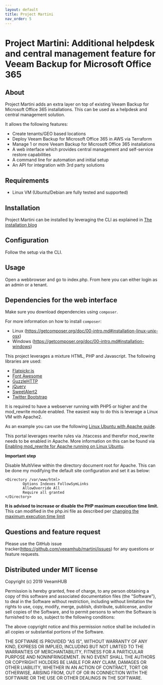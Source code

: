 ```yaml
---
layout: default
title: Project Martini
nav_order: 5
---
```


Project Martini: Additional helpdesk and central management feature for Veeam Backup for Microsoft Office 365
==================

## About
Project Martini adds an extra layer on top of existing Veeam Backup for Microsoft Office 365 installations. This can be used as a helpdesk and central management solution. 

It allows the following features:
- Create tenants/GEO based locations
- Deploy Veeam Backup for Microsoft Office 365 in AWS via Terraform
- Manage 1 or more Veeam Backup for Microsoft Office 365 installations
- A web interface which provides central management and self-service restore capabilities
- A command line for automation and initial setup
- An API for integration with 3rd party solutions

## Requirements
- Linux VM (Ubuntu/Debian are fully tested and supported)

## Installation
Project Martini can be installed by leveraging the CLI as explained in [The installation blog](http://blog.dewin.me/2019/06/installing-project-martini.html)

## Configuration
Follow the setup via the CLI.

## Usage
Open a webbrowser and go to index.php. From here you can either login as an admin or a tenant.

## Dependencies for the web interface
Make sure you download dependencies using `composer`. 

For more information on how to install `composer`:
- Linux (https://getcomposer.org/doc/00-intro.md#installation-linux-unix-osx)
- Windows (https://getcomposer.org/doc/00-intro.md#installation-windows)

This project leverages a mixture HTML, PHP and Javascript. The following libraries are used:
- [Flatpickr.js](http://flatpickr.js.org/)
- [Font Awesome](http://fontawesome.com/)
- [GuzzleHTTP](https://github.com/guzzle/guzzle)
- [jQuery](https://jquery.com/) 
- [SweetAlert2](https://sweetalert2.github.io)
- [Twitter Bootstrap](http://getbootstrap.com/)

It is required to have a webserver running with PHP5 or higher and the mod_rewrite module enabled. The easiest way to do this is leverage a Linux VM with Apache2.

As an example you can use the following [Linux Ubuntu with Apache guide](https://www.linode.com/docs/web-servers/lamp/install-lamp-stack-on-ubuntu-16-04).

This portal leverages rewrite rules via .htaccess and therefor mod_rewrite needs to be enabled in Apache. More information on this can be found via [Enabling mod_rewrite for Apache running on Linux Ubuntu](https://www.digitalocean.com/community/tutorials/how-to-rewrite-urls-with-mod_rewrite-for-apache-on-ubuntu-16-04).

**Important step**

Disable MultiView within the directory document root for Apache. This can be done my modifying the default site configuration and set it as below:
```
<Directory /var/www/html>
        Options Indexes FollowSymLinks
        AllowOverride All
        Require all granted
</Directory>
```
**It is advised to increase or disable the PHP maximum execution time limit.**
This can modified in the php.ini file as described per [changing the maximum execution time limit](https://www.simplified.guide/php/increase-max-execution-time)

## Questions and feature request
Please use the GitHub issue tracker(https://github.com/veeamhub/martini/issues) for any questions or feature requests.

## Distributed under MIT license
Copyright (c) 2019 VeeamHUB

Permission is hereby granted, free of charge, to any person obtaining a copy of this software and associated documentation files (the "Software"), to deal in the Software without restriction, including without limitation the rights to use, copy, modify, merge, publish, distribute, sublicense, and/or sell copies of the Software, and to permit persons to whom the Software is furnished to do so, subject to the following conditions:

The above copyright notice and this permission notice shall be included in all copies or substantial portions of the Software.

THE SOFTWARE IS PROVIDED "AS IS", WITHOUT WARRANTY OF ANY KIND, EXPRESS OR IMPLIED, INCLUDING BUT NOT LIMITED TO THE WARRANTIES OF MERCHANTABILITY, FITNESS FOR A PARTICULAR PURPOSE AND NONINFRINGEMENT. IN NO EVENT SHALL THE AUTHORS OR COPYRIGHT HOLDERS BE LIABLE FOR ANY CLAIM, DAMAGES OR OTHER LIABILITY, WHETHER IN AN ACTION OF CONTRACT, TORT OR OTHERWISE, ARISING FROM, OUT OF OR IN CONNECTION WITH THE SOFTWARE OR THE USE OR OTHER DEALINGS IN THE SOFTWARE.
